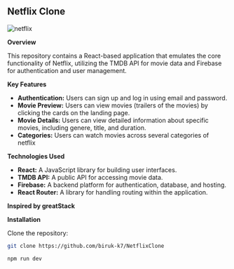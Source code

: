 ## Netflix Clone 

![netflix](https://github.com/user-attachments/assets/4ea13ee3-df08-42b5-9893-a77514d07f14)

**Overview**

This repository contains a React-based application that emulates the core functionality of Netflix, utilizing the TMDB API for movie data and Firebase for authentication and user management.

**Key Features**

* **Authentication:** Users can sign up and log in using email and password.
* **Movie Preview:** Users can view movies (trailers of the movies) by clicking the cards on the landing page.
* **Movie Details:** Users can view detailed information about specific movies, including genere, title, and duration.
* **Categories:** Users can watch movies across several categories of netflix


**Technologies Used**

* **React:** A JavaScript library for building user interfaces.
* **TMDB API:** A public API for accessing movie data.
* **Firebase:** A backend platform for authentication, database, and hosting.
* **React Router:** A library for handling routing within the application.

**Inspired by greatStack**

**Installation**

 Clone the repository:



   ```bash
   git clone https://github.com/biruk-k7/NetflixClone

   npm run dev
